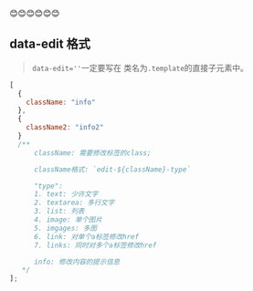 😊😊😊😊😊😊

## data-edit 格式

> `data-edit=''`一定要写在 类名为`.template`的直接子元素中。

```js
[
  {
    className: "info"
  },
  {
    className2: "info2"
  }
  /**
      className: 需要修改标签的class;

      className格式: `edit-${className}-type`

      "type":
      1. text: 少许文字
      2. textarea: 多行文字
      3. list: 列表
      4. image: 单个图片
      5. imgages: 多图
      6. link: 对单个a标签修改href
      7. links: 同时对多个a标签修改href

      info: 修改内容的提示信息
   */
];
```

